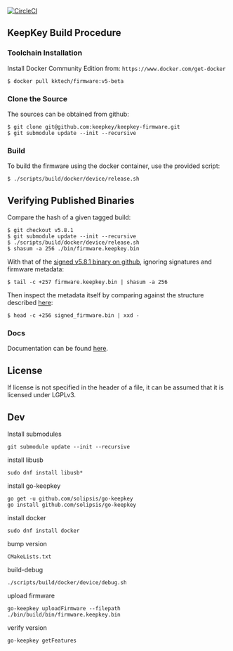 [![CircleCI](https://circleci.com/gh/keepkey/keepkey-firmware.svg?style=svg)](https://circleci.com/gh/keepkey/keepkey-firmware)

## KeepKey Build Procedure

### Toolchain Installation

Install Docker Community Edition from: `https://www.docker.com/get-docker`

```
$ docker pull kktech/firmware:v5-beta
```

### Clone the Source

The sources can be obtained from github:

```
$ git clone git@github.com:keepkey/keepkey-firmware.git
$ git submodule update --init --recursive
```

### Build

To build the firmware using the docker container, use the provided script:

```
$ ./scripts/build/docker/device/release.sh
```

## Verifying Published Binaries

Compare the hash of a given tagged build:
```
$ git checkout v5.8.1
$ git submodule update --init --recursive
$ ./scripts/build/docker/device/release.sh
$ shasum -a 256 ./bin/firmware.keepkey.bin
```

With that of the [signed v5.8.1 binary on github](https://github.com/keepkey/keepkey-firmware/releases/download/v5.8.1/firmware.keepkey.bin), ignoring signatures and firmware metadata:
```
$ tail -c +257 firmware.keepkey.bin | shasum -a 256
```

Then inspect the metadata itself by comparing against the structure described [here](https://github.com/keepkey/keepkey-firmware/blob/f20484804285decfacceb71519ae83bc18f2266f/include/keepkey/board/memory.h#L55):

```
$ head -c +256 signed_firmware.bin | xxd -

```

### Docs

Documentation can be found [here](docs/README.md).

## License

If license is not specified in the header of a file, it can be assumed that it is licensed under LGPLv3.


## Dev

Install submodules
```
git submodule update --init --recursive
```

install libusb
```
sudo dnf install libusb*
```

install go-keepkey
```
go get -u github.com/solipsis/go-keepkey
go install github.com/solipsis/go-keepkey
```

install docker
```
sudo dnf install docker
```

bump version
```
CMakeLists.txt
```

build-debug
```
./scripts/build/docker/device/debug.sh
```

upload firmware
```
go-keepkey uploadFirmware --filepath ./bin/build/bin/firmware.keepkey.bin
```

verify version
```
go-keepkey getFeatures
```

